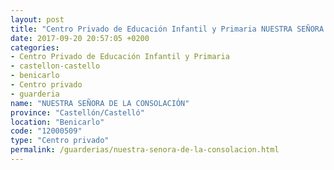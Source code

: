 ```yaml
---
layout: post
title: "Centro Privado de Educación Infantil y Primaria NUESTRA SEÑORA DE LA CONSOLACIÓN"
date: 2017-09-20 20:57:05 +0200
categories:
- Centro Privado de Educación Infantil y Primaria
- castellon-castello
- benicarlo
- Centro privado
- guarderia
name: "NUESTRA SEÑORA DE LA CONSOLACIÓN"
province: "Castellón/Castelló"
location: "Benicarlo"
code: "12000509"
type: "Centro privado"
permalink: /guarderias/nuestra-senora-de-la-consolacion.html
---
```

